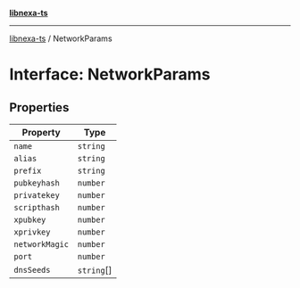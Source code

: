 [**libnexa-ts**](../index.md)

***

[libnexa-ts](../index.md) / NetworkParams

# Interface: NetworkParams

## Properties

| Property | Type |
| ------ | ------ |
| <a id="name"></a> `name` | `string` |
| <a id="alias"></a> `alias` | `string` |
| <a id="prefix"></a> `prefix` | `string` |
| <a id="pubkeyhash"></a> `pubkeyhash` | `number` |
| <a id="privatekey"></a> `privatekey` | `number` |
| <a id="scripthash"></a> `scripthash` | `number` |
| <a id="xpubkey"></a> `xpubkey` | `number` |
| <a id="xprivkey"></a> `xprivkey` | `number` |
| <a id="networkmagic"></a> `networkMagic` | `number` |
| <a id="port"></a> `port` | `number` |
| <a id="dnsseeds"></a> `dnsSeeds` | `string`[] |
